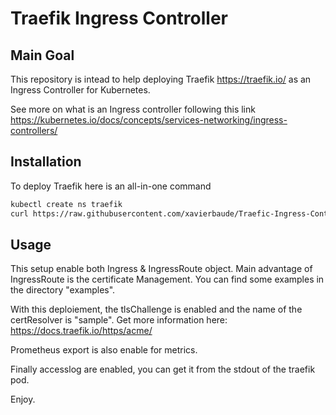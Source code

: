 # Traefik Ingress Controller

## Main Goal

This repository is intead to help deploying Traefik <https://traefik.io/> as an Ingress Controller for Kubernetes.

See more on what is an Ingress controller following this link <https://kubernetes.io/docs/concepts/services-networking/ingress-controllers/>

## Installation

To deploy Traefik here is an all-in-one command

```bash
kubectl create ns traefik
curl https://raw.githubusercontent.com/xavierbaude/Traefic-Ingress-Controller/master/files/traefik-ig.yaml | kubectl apply -f -n traefik
```

## Usage

This setup enable both Ingress & IngressRoute object. Main advantage of IngressRoute is the certificate Management. 
You can find some examples in the directory "examples".

With this deploiement, the tlsChallenge is enabled and the name of the certResolver is "sample".
Get more information here: <https://docs.traefik.io/https/acme/>

Prometheus export is also enable for metrics.

Finally accesslog are enabled, you can get it from the stdout of the traefik pod.

Enjoy.